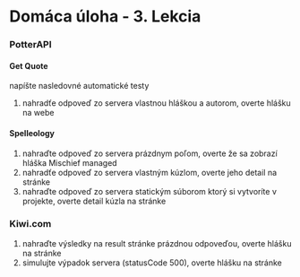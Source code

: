 # Domáca úloha - 3. Lekcia

### PotterAPI
#### Get Quote
napíšte nasledovné automatické testy
1. nahradťe odpoveď zo servera vlastnou hláškou a autorom, overte hlášku na webe

#### Spelleology
1. nahraďte odpoveď zo servera prázdnym poľom, overte že sa zobrazí hláška Mischief managed
2. nahradťe odpoveď zo servera vlastným kúzlom, overte jeho detail na stránke
3. nahraďte odpoveď zo servera statickým súborom ktorý si vytvoríte v projekte, overte detail kúzla na stránke

### Kiwi.com
1. nahraďte výsledky na result stránke prázdnou odpoveďou, overte hlášku na stránke
2. simulujte výpadok servera (statusCode 500), overte hlášku na stránke
 
